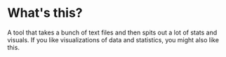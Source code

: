 # What's this?
A tool that takes a bunch of text files and then spits out a lot of stats and visuals. If you like visualizations of data and statistics, you might also like this.